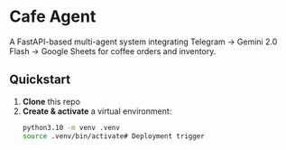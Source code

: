 # Cafe Agent

A FastAPI-based multi-agent system integrating Telegram → Gemini 2.0 Flash → Google Sheets for coffee orders and inventory.

## Quickstart

1. **Clone** this repo
2. **Create & activate** a virtual environment:
   ```bash
   python3.10 -m venv .venv
   source .venv/bin/activate#   D e p l o y m e n t   t r i g g e r  
 